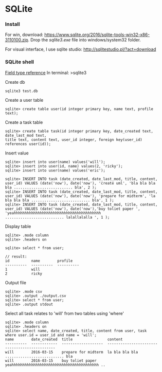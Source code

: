 # SQLite

### Install
For win, download: https://www.sqlite.org/2016/sqlite-tools-win32-x86-3110100.zip. Drop the *sqlite3.exe* file into windows/system32 folder.

For visual interface, I use sqlite studio: http://sqlitestudio.pl/?act=download

### SQLite shell 
[Field type reference](https://www.sqlite.org/datatype3.html)
In terminal: >sqlite3

Create db
```
sqlite3 test.db
```

Create a user table
```
sqlite> create table user(id integer primary key, name text, profile text);
```

Create a task table
```
sqlite> create table task(id integer primary key, date_created text, date_last_mod text, 
title text, content text, user_id integer, foreign key(user_id) references user(id));
```

Insert value 
``` 
sqlite> insert into user(name) values('will');
sqlite> insert into user(id, name) values(2, 'ricky');
sqlite> insert into user(name) values('eric');

sqlite> INSERT INTO task (date_created, date_last_mod, title, content, user_id) VALUES (date('now'), date('now'), 'create uml', 'bla bla bla bla ........................... bla', 2 );
sqlite> INSERT INTO task (date_created, date_last_mod, title, content, user_id) VALUES (date('now'), date('now'), 'prepare for midterm', 'la bla bla bla ........................... bla', 1 );
sqlite> INSERT INTO task (date_created, date_last_mod, title, content, user_id) VALUES (date('now'), date('now'),'buy toliet paper ', 'yeahhhhhhhhhhhhhhhhhhhhhhhhhhhhhhhhhhhhhhhh ........................... lalallalalla ', 1 );
```

Display table
```
sqlite> .mode column
sqlite> .headers on

sqlite> select * from user;

// result:
id          name        profile
----------  ----------  ----------
1           will
2           ricky
```

Output file
```
sqlite> .mode csv
sqlite> .output ./output.csv
sqlite> select * from user;
sqlite> .output stdout
```


Select all task relates to 'will' from two tables using 'where'

```
sqlite> .mode column
sqlite> .headers on
sqlite> select name, date_created, title, content from user, task where user.id = user_id and name = 'will';
name        date_created  title                content
----------  ------------  -------------------  ----------------------------------------------
will        2016-03-15    prepare for midterm  la bla bla bla ........................... bla
will        2016-03-15    buy toliet paper     yeahhhhhhhhhhhhhhhhhhhhhhhhhhhhhhhhhhhhhhhh ..
```
